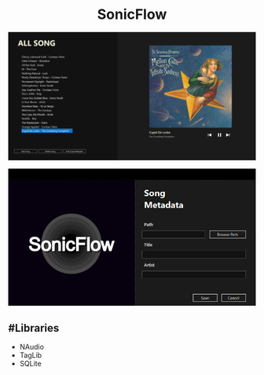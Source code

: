 <div align="center">
  <h1>SonicFlow</h1>
  <p><img src="UI1.png" /></p>
  <p><img src="UI2.png"/></p>
</div>

<div>
  <h2>#Libraries</h2>
  <ul>
    <li>NAudio</li>
    <li>TagLib</li>
    <li>SQLite</li>
  </ul>
</div>
